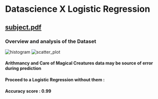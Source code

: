 # Datascience X Logistic Regression
## [subject.pdf](https://github.com/merumu/DSLR/files/5083754/subject.pdf)
### Overview and analysis of the Dataset
![histogram](https://user-images.githubusercontent.com/23258218/91194758-bc151e80-e6f8-11ea-8c90-a06f0c90ca3a.png)
![scatter_plot](https://user-images.githubusercontent.com/23258218/91195076-ff6f8d00-e6f8-11ea-974d-5dffcc947101.png)
#### Arithmancy and Care of Magical Creatures data may be source of error during prediction
#### Proceed to a Logistic Regression without them :
#### Accuracy score : 0.99
